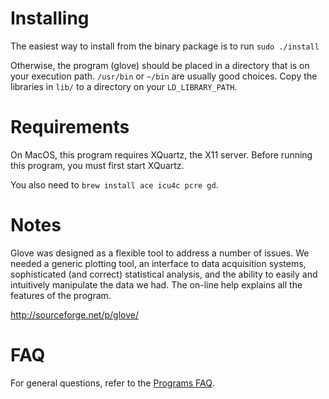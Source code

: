 Installing
==========

The easiest way to install from the binary package is to run `sudo ./install`

Otherwise, the program (glove) should be placed in a directory that is on your execution path.  `/usr/bin` or `~/bin` are usually good choices.  Copy the libraries in `lib/` to a directory on your `LD_LIBRARY_PATH`.


Requirements
============

On MacOS, this program requires XQuartz, the X11 server.  Before running this program, you must first start XQuartz.

You also need to `brew install ace icu4c pcre gd`.


Notes
=====

Glove was designed as a flexible tool to address a number of issues. We needed a generic plotting tool, an interface to data acquisition systems, sophisticated (and correct) statistical analysis, and the ability to easily and intuitively manipulate the data we had.  The on-line help explains all the features of the program.

http://sourceforge.net/p/glove/


FAQ
===

For general questions, refer to the [Programs FAQ](../README.md).
